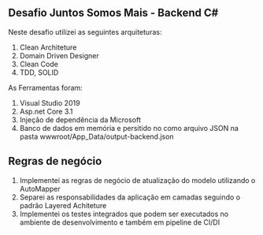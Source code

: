 ## Desafio Juntos Somos Mais - Backend C#

Neste desafio utilizei as seguintes arquiteturas:

1. Clean Architeture
2. Domain Driven Designer
3. Clean Code
4. TDD, SOLID

As Ferramentas foram:

1. Visual Studio 2019
2. Asp.net Core 3.1
3. Injeção de dependência da Microsoft
4. Banco de dados em memória e persitido no como arquivo JSON na pasta wwwroot/App_Data/output-backend.json

## Regras de negócio

1. Implementei as regras de negócio de atualização do modelo utilizando o AutoMapper
2. Separei as responsabilidades da aplicação em camadas seguindo o padrão Layered Achiteture
3. Implementei os testes integrados que podem ser executados no ambiente de desenvolvimento e também em pipeline de CI/DI